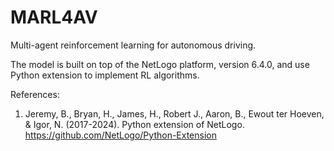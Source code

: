 # MARL4AV
 Multi-agent reinforcement learning for autonomous driving.
 
 The model is built on top of the NetLogo platform, version 6.4.0, and use Python extension to implement RL algorithms.

 References:
 1. Jeremy, B., Bryan, H., James, H., Robert J., Aaron, B., Ewout ter Hoeven, & Igor, N. (2017-2024). Python extension of NetLogo. https://github.com/NetLogo/Python-Extension
